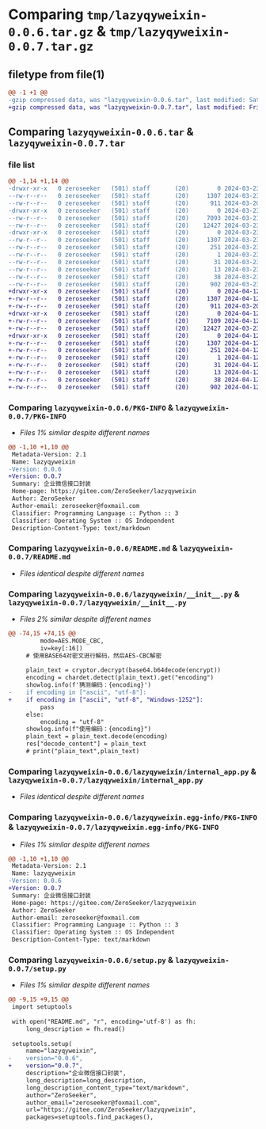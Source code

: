 # Comparing `tmp/lazyqyweixin-0.0.6.tar.gz` & `tmp/lazyqyweixin-0.0.7.tar.gz`

## filetype from file(1)

```diff
@@ -1 +1 @@
-gzip compressed data, was "lazyqyweixin-0.0.6.tar", last modified: Sat Mar 23 02:24:21 2024, max compression
+gzip compressed data, was "lazyqyweixin-0.0.7.tar", last modified: Fri Apr 12 03:44:21 2024, max compression
```

## Comparing `lazyqyweixin-0.0.6.tar` & `lazyqyweixin-0.0.7.tar`

### file list

```diff
@@ -1,14 +1,14 @@
-drwxr-xr-x   0 zeroseeker   (501) staff       (20)        0 2024-03-23 02:24:21.178389 lazyqyweixin-0.0.6/
--rw-r--r--   0 zeroseeker   (501) staff       (20)     1307 2024-03-23 02:24:21.178203 lazyqyweixin-0.0.6/PKG-INFO
--rw-r--r--   0 zeroseeker   (501) staff       (20)      911 2024-03-20 10:07:30.000000 lazyqyweixin-0.0.6/README.md
-drwxr-xr-x   0 zeroseeker   (501) staff       (20)        0 2024-03-23 02:24:21.177114 lazyqyweixin-0.0.6/lazyqyweixin/
--rw-r--r--   0 zeroseeker   (501) staff       (20)     7093 2024-03-21 09:04:08.000000 lazyqyweixin-0.0.6/lazyqyweixin/__init__.py
--rw-r--r--   0 zeroseeker   (501) staff       (20)    12427 2024-03-23 02:23:46.000000 lazyqyweixin-0.0.6/lazyqyweixin/internal_app.py
-drwxr-xr-x   0 zeroseeker   (501) staff       (20)        0 2024-03-23 02:24:21.178005 lazyqyweixin-0.0.6/lazyqyweixin.egg-info/
--rw-r--r--   0 zeroseeker   (501) staff       (20)     1307 2024-03-23 02:24:21.000000 lazyqyweixin-0.0.6/lazyqyweixin.egg-info/PKG-INFO
--rw-r--r--   0 zeroseeker   (501) staff       (20)      251 2024-03-23 02:24:21.000000 lazyqyweixin-0.0.6/lazyqyweixin.egg-info/SOURCES.txt
--rw-r--r--   0 zeroseeker   (501) staff       (20)        1 2024-03-23 02:24:21.000000 lazyqyweixin-0.0.6/lazyqyweixin.egg-info/dependency_links.txt
--rw-r--r--   0 zeroseeker   (501) staff       (20)       31 2024-03-23 02:24:21.000000 lazyqyweixin-0.0.6/lazyqyweixin.egg-info/requires.txt
--rw-r--r--   0 zeroseeker   (501) staff       (20)       13 2024-03-23 02:24:21.000000 lazyqyweixin-0.0.6/lazyqyweixin.egg-info/top_level.txt
--rw-r--r--   0 zeroseeker   (501) staff       (20)       38 2024-03-23 02:24:21.178436 lazyqyweixin-0.0.6/setup.cfg
--rw-r--r--   0 zeroseeker   (501) staff       (20)      902 2024-03-23 02:23:46.000000 lazyqyweixin-0.0.6/setup.py
+drwxr-xr-x   0 zeroseeker   (501) staff       (20)        0 2024-04-12 03:44:21.540209 lazyqyweixin-0.0.7/
+-rw-r--r--   0 zeroseeker   (501) staff       (20)     1307 2024-04-12 03:44:21.539993 lazyqyweixin-0.0.7/PKG-INFO
+-rw-r--r--   0 zeroseeker   (501) staff       (20)      911 2024-03-20 10:07:30.000000 lazyqyweixin-0.0.7/README.md
+drwxr-xr-x   0 zeroseeker   (501) staff       (20)        0 2024-04-12 03:44:21.538932 lazyqyweixin-0.0.7/lazyqyweixin/
+-rw-r--r--   0 zeroseeker   (501) staff       (20)     7109 2024-04-12 03:41:55.000000 lazyqyweixin-0.0.7/lazyqyweixin/__init__.py
+-rw-r--r--   0 zeroseeker   (501) staff       (20)    12427 2024-03-23 02:23:46.000000 lazyqyweixin-0.0.7/lazyqyweixin/internal_app.py
+drwxr-xr-x   0 zeroseeker   (501) staff       (20)        0 2024-04-12 03:44:21.539775 lazyqyweixin-0.0.7/lazyqyweixin.egg-info/
+-rw-r--r--   0 zeroseeker   (501) staff       (20)     1307 2024-04-12 03:44:21.000000 lazyqyweixin-0.0.7/lazyqyweixin.egg-info/PKG-INFO
+-rw-r--r--   0 zeroseeker   (501) staff       (20)      251 2024-04-12 03:44:21.000000 lazyqyweixin-0.0.7/lazyqyweixin.egg-info/SOURCES.txt
+-rw-r--r--   0 zeroseeker   (501) staff       (20)        1 2024-04-12 03:44:21.000000 lazyqyweixin-0.0.7/lazyqyweixin.egg-info/dependency_links.txt
+-rw-r--r--   0 zeroseeker   (501) staff       (20)       31 2024-04-12 03:44:21.000000 lazyqyweixin-0.0.7/lazyqyweixin.egg-info/requires.txt
+-rw-r--r--   0 zeroseeker   (501) staff       (20)       13 2024-04-12 03:44:21.000000 lazyqyweixin-0.0.7/lazyqyweixin.egg-info/top_level.txt
+-rw-r--r--   0 zeroseeker   (501) staff       (20)       38 2024-04-12 03:44:21.540262 lazyqyweixin-0.0.7/setup.cfg
+-rw-r--r--   0 zeroseeker   (501) staff       (20)      902 2024-04-12 03:43:53.000000 lazyqyweixin-0.0.7/setup.py
```

### Comparing `lazyqyweixin-0.0.6/PKG-INFO` & `lazyqyweixin-0.0.7/PKG-INFO`

 * *Files 1% similar despite different names*

```diff
@@ -1,10 +1,10 @@
 Metadata-Version: 2.1
 Name: lazyqyweixin
-Version: 0.0.6
+Version: 0.0.7
 Summary: 企业微信接口封装
 Home-page: https://gitee.com/ZeroSeeker/lazyqyweixin
 Author: ZeroSeeker
 Author-email: zeroseeker@foxmail.com
 Classifier: Programming Language :: Python :: 3
 Classifier: Operating System :: OS Independent
 Description-Content-Type: text/markdown
```

### Comparing `lazyqyweixin-0.0.6/README.md` & `lazyqyweixin-0.0.7/README.md`

 * *Files identical despite different names*

### Comparing `lazyqyweixin-0.0.6/lazyqyweixin/__init__.py` & `lazyqyweixin-0.0.7/lazyqyweixin/__init__.py`

 * *Files 2% similar despite different names*

```diff
@@ -74,15 +74,15 @@
         mode=AES.MODE_CBC,
         iv=key[:16])
     # 使用BASE64对密文进行解码，然后AES-CBC解密
 
     plain_text = cryptor.decrypt(base64.b64decode(encrypt))
     encoding = chardet.detect(plain_text).get("encoding")
     showlog.info(f'猜测编码：{encoding}')
-    if encoding in ["ascii", "utf-8"]:
+    if encoding in ["ascii", "utf-8", "Windows-1252"]:
         pass
     else:
         encoding = "utf-8"
     showlog.info(f"使用编码：{encoding}")
     plain_text = plain_text.decode(encoding)
     res["decode_content"] = plain_text
     # print("plain_text",plain_text)
```

### Comparing `lazyqyweixin-0.0.6/lazyqyweixin/internal_app.py` & `lazyqyweixin-0.0.7/lazyqyweixin/internal_app.py`

 * *Files identical despite different names*

### Comparing `lazyqyweixin-0.0.6/lazyqyweixin.egg-info/PKG-INFO` & `lazyqyweixin-0.0.7/lazyqyweixin.egg-info/PKG-INFO`

 * *Files 1% similar despite different names*

```diff
@@ -1,10 +1,10 @@
 Metadata-Version: 2.1
 Name: lazyqyweixin
-Version: 0.0.6
+Version: 0.0.7
 Summary: 企业微信接口封装
 Home-page: https://gitee.com/ZeroSeeker/lazyqyweixin
 Author: ZeroSeeker
 Author-email: zeroseeker@foxmail.com
 Classifier: Programming Language :: Python :: 3
 Classifier: Operating System :: OS Independent
 Description-Content-Type: text/markdown
```

### Comparing `lazyqyweixin-0.0.6/setup.py` & `lazyqyweixin-0.0.7/setup.py`

 * *Files 1% similar despite different names*

```diff
@@ -9,15 +9,15 @@
 import setuptools
 
 with open("README.md", "r", encoding='utf-8') as fh:
     long_description = fh.read()
 
 setuptools.setup(
     name="lazyqyweixin",
-    version="0.0.6",
+    version="0.0.7",
     description="企业微信接口封装",
     long_description=long_description,
     long_description_content_type="text/markdown",
     author="ZeroSeeker",
     author_email="zeroseeker@foxmail.com",
     url="https://gitee.com/ZeroSeeker/lazyqyweixin",
     packages=setuptools.find_packages(),
```

